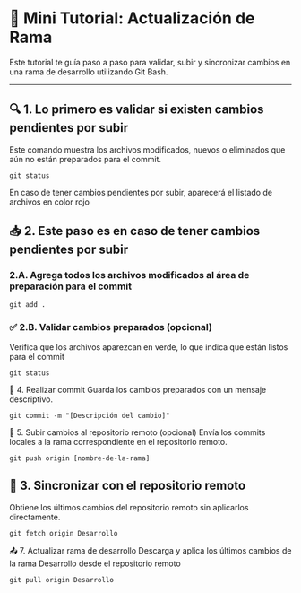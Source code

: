 # 🧪 Mini Tutorial: Actualización de Rama

Este tutorial te guía paso a paso para validar, subir y sincronizar cambios en una rama de desarrollo utilizando Git Bash.

---

## 🔍 1. Lo primero es validar si existen cambios pendientes por subir

Este comando muestra los archivos modificados, nuevos o eliminados que aún no están preparados para el commit.

```git
git status
```
En caso de tener cambios pendientes por subir, aparecerá el listado de archivos en color rojo


## 📥 2. Este paso es en caso de tener cambios pendientes por subir

### 2.A. Agrega todos los archivos modificados al área de preparación para el commit

```git
git add .
```

### ✅ 2.B. Validar cambios preparados (opcional)
Verifica que los archivos aparezcan en verde, lo que indica que están listos para el commit

```git
git status
```

📝 4. Realizar commit
Guarda los cambios preparados con un mensaje descriptivo.

```git
git commit -m "[Descripción del cambio]"
```

🚀 5. Subir cambios al repositorio remoto (opcional)
Envía los commits locales a la rama correspondiente en el repositorio remoto.

```git
git push origin [nombre-de-la-rama]
```

## 🔄 3. Sincronizar con el repositorio remoto
Obtiene los últimos cambios del repositorio remoto sin aplicarlos directamente.

```git
git fetch origin Desarrollo
```

📤 7. Actualizar rama de desarrollo
Descarga y aplica los últimos cambios de la rama Desarrollo desde el repositorio remoto

```git
git pull origin Desarrollo
```
